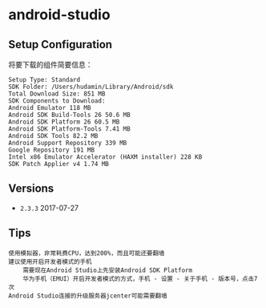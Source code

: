 # android-studio

## Setup Configuration

将要下载的组件简要信息：

    Setup Type: Standard
    SDK Folder: /Users/hudamin/Library/Android/sdk
    Total Download Size: 851 MB
    SDK Components to Download: 
    Android Emulator 118 MB
    Android SDK Build-Tools 26 50.6 MB
    Android SDK Platform 26 60.5 MB
    Android SDK Platform-Tools 7.41 MB
    Android SDK Tools 82.2 MB
    Android Support Repository 339 MB
    Google Repository 191 MB
    Intel x86 Emulator Accelerator (HAXM installer) 228 KB
    SDK Patch Applier v4 1.74 MB


## Versions

* `2.3.3` 2017-07-27


## Tips

    使用模拟器，非常耗费CPU，达到200%，而且可能还要翻墙
    建议使用开启开发者模式的手机
        需要现在Android Studio上先安装Android SDK Platform
        华为手机（EMUI）开启开发者模式的方式，手机 - 设置 - 关于手机 - 版本号，点击7次
    Android Studio连接的升级服务器jcenter可能需要翻墙


